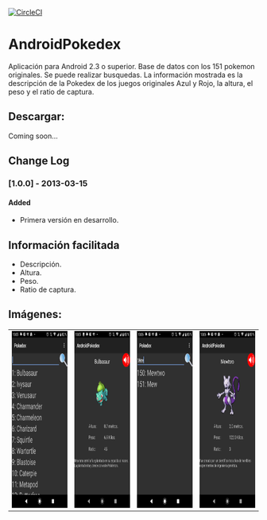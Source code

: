 [![CircleCI](https://dl.circleci.com/status-badge/img/gh/salinasdev/androidPokedex/tree/master.svg?style=svg)](https://dl.circleci.com/status-badge/redirect/gh/salinasdev/androidPokedex/tree/master)

# AndroidPokedex
Aplicación para Android 2.3 o superior. Base de datos con los 151 pokemon originales. Se puede realizar busquedas. La información mostrada es la descripción de la Pokedex de los juegos originales Azul y Rojo, la altura, el peso y el ratio de captura.

## Descargar:
Coming soon...

## Change Log
### [1.0.0] - 2013-03-15
#### Added
- Primera versión en desarrollo.

## Información facilitada

- Descripción.
- Altura.
- Peso.
- Ratio de captura.

## Imágenes:
<table border="0" cellpadding="0" cellspacing="0" width="100">
<tr>
<td><img src="https://github.com/salinasdev/androidPokedex/blob/master/images/1.png" width="200" height="356"></td>
<td><img src="https://github.com/salinasdev/androidPokedex/blob/master/images/2.png" width="200" height="356"></td>
<td><img src="https://github.com/salinasdev/androidPokedex/blob/master/images/4.png" width="200" height="356"></td>
<td><img src="https://github.com/salinasdev/androidPokedex/blob/master/images/5.png" width="200" height="356"></td>
</tr>
</table>

